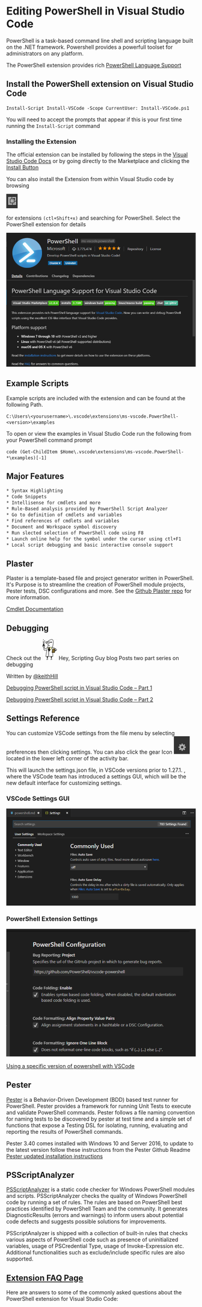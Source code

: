 # Editing PowerShell in Visual Studio Code

PowerShell is a task-based command line shell and scripting language built on the .NET framework.
Powershell provides a powerfull toolset for administrators on any platform.

The PowerShell extension provides rich [PowerShell Language Support](https://github.com/PowerShell/vscode-powershell)

## Install the PowerShell extension on Visual Studio Code

    Install-Script Install-VSCode -Scope CurrentUser: Install-VSCode.ps1
You will need to accept the prompts that appear if this is your first time running the ```Install-Script``` command

### Installing the Extension

The official extension can be installed by following the steps in the
[Visual Studio Code Docs](https://code.visualstudio.com/docs/editor/extension-gallery)
or by going directly to the Marketplace and clicking the [Install Button](vscode:extension/ms-vscode.PowerShell)

You can also install the Extension from within Visual Studio code by
browsing

![Extension Browser](images/powershell/extensionBrowser.png)

 for extensions `(ctl+Shift+x)`  and searching for PowerShell. Select the PowerShell extension for details

 ![PowerShell Extension Details](images/powershell/PowerShellExtension.png)

## Example Scripts

Example scripts are included with the extension and can be found at the following Path.

    C:\Users\<yourusername>\.vscode\extensions\ms-vscode.PowerShell-<version>\examples

To open or view the examples in Visual Studio Code run the following from your PowerShell command prompt

    code (Get-ChildItem $Home\.vscode\extensions\ms-vscode.PowerShell-*\examples)[-1]

## Major Features

    * Syntax Highlighting
    * Code Snippets
    * Intellisense for cmdlets and more
    * Rule-Based analysis provided by PowerShell Script Analyzer
    * Go to definition of cmdlets and variables
    * Find references of cmdlets and variables
    * Document and Workspace symbol discovery
    * Run slected selection of PowerShell code using F8
    * Launch online help for the symbol under the cursor using ctl+F1
    * Local script debugging and basic interactive console support

## Plaster

 Plaster is a template-based file and project generator written in PowerShell. It's Purpose is to streamline the creation of PowerShell module projects, Pester tests, DSC configurations and more.
 See the [Github Plaster repo](https://github.com/PowerShell/Plaster) for more information.

 [Cmdlet Documentation](https://github.com/PowerShell/Plaster/blob/master/docs/en-US/Plaster.md)

## Debugging

Check out the ![HSG](./images/powershell/HSGavatar.png) Hey, Scripting Guy blog Posts two part series on debugging

Written by [@keithHill](https://twitter.com/r_keith_hill)

[Debugging PowerShell script in Visual Studio Code – Part 1](https://blogs.technet.microsoft.com/heyscriptingguy/2017/02/06/debugging-powershell-script-in-visual-studio-code-part-1/)

[Debugging PowerShell script in Visual Studio Code – Part 2
](https://blogs.technet.microsoft.com/heyscriptingguy/2017/02/13/debugging-powershell-script-in-visual-studio-code-part-2/)

## Settings Reference

You can customize VSCode settings from the file menu by selecting preferences then clicking settings. You can also click the gear Icon ![codeGear](./images/powershell/codegear.png) located in the lower left corner of the activity bar.

This will launch the settings.json file, in VSCode versions prior to 1.27.1. , where the VSCode team has introduced a settings GUI, which will be the new default interface for customizing settings.

### VSCode Settings GUI

![VSCode Setting GUI](./images/powershell/vscodeSettingsGui.png)

### PowerShell Extension Settings

![PowerShell Extension VSCode Settings](./images/powershell/pwshCodeSettings.png)

[Using a specific version of powershell with VSCode](https://docs.microsoft.com/en-us/powershell/scripting/core-powershell/vscode/using-vscode?view=powershell-6#using-a-specific-installed-version-of-powershell)

## Pester

[Pester](https://github.com/pester/Pester/wiki/Pester)
 is a Behavior-Driven Development (BDD) based test runner for PowerShell.
Pester provides a framework for running Unit Tests to execute and validate PowerShell commands. Pester follows a file naming convention for naming tests to be discovered by pester at test time and a simple set of functions that expose a Testing DSL for isolating, running, evaluating and reporting the results of PowerShell commands.

Pester 3.40 comes installed with Windows 10 and Server 2016, to update to the latest version follow these instructions from the Pester Github Readme [Pester updated installation instructions](https://github.com/pester/Pester#installation)

## PSScriptAnalyzer

[PSScriptAnalyzer](https://github.com/PowerShell/PSScriptAnalyzer#introduction) is a static code checker for Windows PowerShell modules and scripts. PSScriptAnalyzer checks the quality of Windows PowerShell code by running a set of rules. The rules are based on PowerShell best practices identified by PowerShell Team and the community. It generates DiagnosticResults (errors and warnings) to inform users about potential code defects and suggests possible solutions for improvements.

PSScriptAnalyzer is shipped with a collection of built-in rules that checks various aspects of PowerShell code such as presence of uninitialized variables, usage of PSCredential Type, usage of Invoke-Expression etc. Additional functionalities such as exclude/include specific rules are also supported.

## [Extension FAQ Page](https://github.com/PowerShell/vscode-powershell/wiki/FAQ)

Here are answers to some of the commonly asked questions about the PowerShell extension for Visual Studio Code: